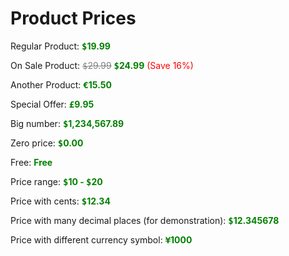 <!DOCTYPE html>
<html>
<head>
<title>Money/Price Example</title>
<head>
    <link rel="stylesheet" href="styles.css">
  </head>
<style>
  .price {
    font-weight: bold;
    color: #008000; /* Green for positive prices */
  }
  .old-price {
    text-decoration: line-through;
    color: #808080; /* Gray for old prices */
    font-size: 0.9ng;
  }
  .discount {
    color: red;
  }
  .currency {
    font-family: monospace; /* Monospace for currency symbols */
  }
</style>
</head>
<body>

<h1>Product Prices</h1>

<p>Regular Product: <span class="price"><span class="currency">$</span>19.99</span></p>

<p>On Sale Product: <span class="old-price"><span class="currency">$</span>29.99</span> <span class="price"><span class="currency">$</span>24.99</span> <span class="discount">(Save 16%)</span></p>

<p>Another Product: <span class="price"><span class="currency">€</span>15.50</span></p>

<p>Special Offer: <span class="price"><span class="currency">£</span>9.95</span></p>

<p>Big number: <span class="price"><span class="currency">$</span>1,234,567.89</span></p>

<p>Zero price: <span class="price"><span class="currency">$</span>0.00</span></p>

<p>Free: <span class="price">Free</span></p>

<p>Price range: <span class="price"><span class="currency">$</span>10 - <span class="currency">$</span>20</span></p>

<p>Price with cents: <span class="price"><span class="currency">$</span>12.34</span></p>

<p>Price with many decimal places (for demonstration): <span class="price"><span class="currency">$</span>12.345678</span></p>

<p>Price with different currency symbol: <span class="price"><span class="currency">¥</span>1000</span></p>

</body>
</html>
